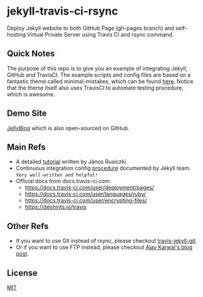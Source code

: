# jekyll-travis-ci-rsync
Deploy Jekyll website to both GitHub Page (gh-pages branch) and self-hosting Virtual Private Server using Travis CI and rsync command. 

## Quick Notes
The purpose of this repo is to give you an example of integrating Jekyll, GitHub and TravisCI. The example scripts and config files are based on a fantastic theme called minimal-mistakes, which can be found [here](https://github.com/mmistakes/minimal-mistakes). Notice that the theme itself also uses TravisCI to automate testing procedure, which is awesome. 

## Demo Site
[JellyBlog](https://nichenjie.com/) which is also open-sourced on GitHub.

## Main Refs
* A detailed [tutorial](https://www.rusiczki.net/2018/01/25/use-travis-to-build-and-deploy-your-jekyll-site-through-ssh/) written by János Rusiczki.
* Continuous integration config [procedure](https://jekyllrb.com/docs/continuous-integration/travis-ci/) documented by Jekyll team. `Very well-written and helpful!`
* Official docs from docs.travis-ci.com:
  - https://docs.travis-ci.com/user/deployment/pages/
  - https://docs.travis-ci.com/user/languages/ruby/
  - https://docs.travis-ci.com/user/encrypting-files/
  - https://devhints.io/travis

## Other Refs
* If you want to use Git instead of rsync, please checkout [travis-jekyll-git](https://github.com/felixrieseberg/travis-jekyll-git).
* Or if you want to use FTP instead, please checkout [Ajay Karwal's blog post](https://ajaykarwal.com/deploying-jekyll-using-travis-ci/).

## License
[MIT](LICENSE)
